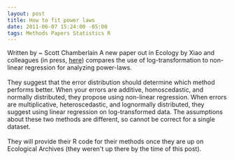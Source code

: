 ```yaml
--- 
layout: post
title: How to fit power laws
date: 2011-06-07 15:24:00 -05:00
tags: Methods Papers Statistics R
---
```


Written by ~ Scott Chamberlain
A new paper out in Ecology by Xiao and colleagues (in press, <a href="http://www.esajournals.org/doi/abs/10.1890/11-0538.1">here</a>) compares the use of log-transformation to non-linear regression for analyzing power-laws.<br /><br />They suggest that the error distribution should determine which method performs better. When your errors are additive, homoscedastic, and normally distributed, they propose using non-linear regression. When errors are multiplicative, heteroscedastic, and lognormally distributed, they suggest using linear regression on log-transformed data. The assumptions about these two methods are different, so cannot be correct for a single dataset.<br /><br />They will provide their R code for their methods once they are up on Ecological Archives (they weren't up there by the time of this post).
